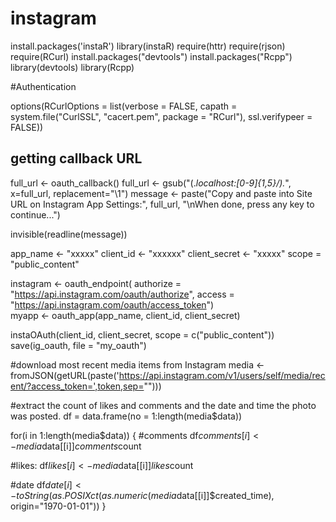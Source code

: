 # instagram
install.packages('instaR')
library(instaR)
require(httr)
require(rjson)
require(RCurl)
install.packages("devtools")
install.packages("Rcpp")
library(devtools)
library(Rcpp)

#Authentication

options(RCurlOptions = list(verbose = FALSE, capath = system.file("CurlSSL", "cacert.pem", package = "RCurl"), ssl.verifypeer = FALSE))

## getting callback URL
full_url <- oauth_callback()
full_url <- gsub("(.*localhost:[0-9]{1,5}/).*", x=full_url, replacement="\\1")
message <- paste("Copy and paste into Site URL on Instagram App Settings:", 
                 full_url, "\nWhen done, press any key to continue...")

invisible(readline(message))


app_name <- "xxxxx"
client_id <- "xxxxxx"
client_secret <- "xxxxx"
scope = "public_content"

instagram <- oauth_endpoint(
  authorize = "https://api.instagram.com/oauth/authorize",
  access = "https://api.instagram.com/oauth/access_token")  
myapp <- oauth_app(app_name, client_id, client_secret)


instaOAuth(client_id, client_secret, scope = c("public_content"))
save(ig_oauth, file = "my_oauth")

#download most recent media items from Instagram
media <- fromJSON(getURL(paste('https://api.instagram.com/v1/users/self/media/recent/?access_token=',token,sep="")))

#extract the count of likes and comments and the date and time the photo was posted.
df = data.frame(no = 1:length(media$data))

for(i in 1:length(media$data))
{
  #comments
  df$comments[i] <-media$data[[i]]$comments$count
  
  #likes:
  df$likes[i] <- media$data[[i]]$likes$count
  
  #date
  df$date[i] <- toString(as.POSIXct(as.numeric(media$data[[i]]$created_time), origin="1970-01-01"))
}

